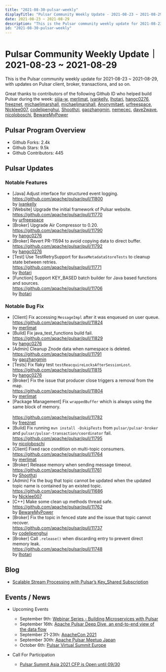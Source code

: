 ```yaml
---
title: "2021-08-30-pulsar-weekly"
displayTitle: "Pulsar Community Weekly Update - 2021-08-23 ~ 2021-08-29"
date: 2021-08-23 ~ 2021-08-29
description: "This is the Pulsar community weekly update for 2021-08-23 ~ 2021-08-29, with updates on Pulsar client, broker, transactions, and so on."
id: "2021-08-30-pulsar-weekly"
---
```


# Pulsar Community Weekly Update｜ 2021-08-23 ~ 2021-08-29

This is the Pulsar community weekly update for 2021-08-23 ~ 2021-08-29, with updates on Pulsar client, broker, transactions, and so on.

Great thanks to contributors of the following Github ID who helped build Pulsar during the week:
[sijia-w](https://github.com/sijia-w), [merlimat](https://github.com/merlimat), [ivankelly](https://github.com/ivankelly), [lhotari](https://github.com/lhotari), [hangc0276](https://github.com/hangc0276), [freeznet](https://github.com/freeznet), [michaeljmarshall](https://github.com/michaeljmarshall), [michaeljmarshall](https://github.com/michaeljmarshall), [Anonymitaet](https://github.com/Anonymitaet), [urfreespace](https://github.com/urfreespace), [Nicklee007](https://github.com/Nicklee007), [codelipenghui](https://github.com/codelipenghui), [Shoothzj](https://github.com/Shoothzj), [gaozhangmin](https://github.com/gaozhangmin), [nemecec](https://github.com/nemecec), [dave2wave](https://github.com/dave2wave), [nicoloboschi](https://github.com/nicoloboschi), [BewareMyPower](https://github.com/BewareMyPower)


## Pulsar Program Overview
- Github Forks: 2.4k
- Github Stars: 9.5k
- Github Contributors: 445

## Pulsar Updates

### Notable Features
- [Java] Adjust interface for structured event logging. 
<br>https://github.com/apache/pulsar/pull/11800 
<br>by [ivankelly](https://github.com/ivankelly)
- [Website] Upgrade the initial framework of Pulsar website.
<br>https://github.com/apache/pulsar/pull/11770 
<br>by [urfreespace](https://github.com/urfreespace)
- [Broker] Upgrade Air Compressor to 0.20.
<br>https://github.com/apache/pulsar/pull/11790 
<br>by [hangc0276](https://github.com/hangc0276)
- [Broker] Revert PR-11594 to avoid copying data to direct buffer. 
<br>https://github.com/apache/pulsar/pull/11792 
<br>by [hangc0276](https://github.com/hangc0276)
- [Test] Use TestRetrySupport for `BaseMetadataStoreTests` to cleanup state between retries.
<br>https://github.com/apache/pulsar/pull/11771 
<br>by [lhotari](https://github.com/lhotari)
- [Function] Support KEY_BASED batch builder for Java based functions and sources. 
<br>https://github.com/apache/pulsar/pull/11706 
<br>by [lhotari](https://github.com/lhotari)


### Notable Bug Fix
- [Client] Fix accessing `MessageImpl` after it was enqueued on user queue. 
<br>https://github.com/apache/pulsar/pull/11824
<br>by [merlimat](https://github.com/merlimat)
- [Build] Fix java_test_functions build fail. 
<br>https://github.com/apache/pulsar/pull/11829 
<br>by [hangc0276](https://github.com/hangc0276)
- [Admin] Cleanup Znode data when namespace is deleted. 
<br>https://github.com/apache/pulsar/pull/11791 
<br>by [gaozhangmin](https://github.com/gaozhangmin)
- [Tests] Fix flaky test `testReacquireLocksAfterSessionLost`. 
<br>https://github.com/apache/pulsar/pull/11815 
<br>by [hangc0276](https://github.com/hangc0276)
- [Broker] Fix the issue that producer close triggers a removal from the map. 
<br>https://github.com/apache/pulsar/pull/11804 
<br>by [merlimat](https://github.com/merlimat)
- [Package Management] Fix `wrappedBuffer` which is always using the same block of memory.  
<br>https://github.com/apache/pulsar/pull/11782 
<br>by [freeznet](https://github.com/freeznet)
- [Build] Fix running `mvn install -DskipTests` from `pulsar/pulsar-broker` and `pulsar/pulsar-transaction/coordinator` fail. 
<br>https://github.com/apache/pulsar/pull/11795 
<br>by [nicoloboschi](https://github.com/nicoloboschi)
- [Client] Fixed race condition on multi-topic consumers. 
<br>https://github.com/apache/pulsar/pull/11764 
<br>by [merlimat](https://github.com/merlimat)
- [Broker] Release memory when sending message timeout. 
<br>https://github.com/apache/pulsar/pull/11761 
<br>by [Shoothzj](https://github.com/Shoothzj)
- [Admin] Fix the bug that topic cannot be updated when the updated topic name is contained by an existed topic. 
<br>https://github.com/apache/pulsar/pull/11686 
<br>by [Nicklee007](https://github.com/Nicklee007)
- [C++] Make some clean up methods thread safe. 
<br>https://github.com/apache/pulsar/pull/11762 
<br>by [BewareMyPower](https://github.com/BewareMyPower)
- [Broker] Fix the topic in fenced state and the issue that topic cannot recover. 
<br>https://github.com/apache/pulsar/pull/11737
<br>by [codelipenghui](https://github.com/codelipenghui)
- [Broker] Call `.release()` when discarding entry to prevent direct memory leak. 
<br>https://github.com/apache/pulsar/pull/11748 
<br>by [lhotari](https://github.com/lhotari)

## Blog
- [Scalable Stream Processing with Pulsar’s Key_Shared Subscription](https://streamnative.io/en/blog/engineering/2021-08-25-scalable-stream-processing-with-pulsars-key-shared-subscription/)

## Events / News
- Upcoming Events
    - September 9th: [Webinar Series - Building Microservices with Pulsar](https://streamnative.zoom.us/webinar/register/WN_0vVCCqGhQ4G1978pZvxwZg)
    - September 16th: [Apache Pulsar Deep Dive, an end-to-end view of the data flow](https://www.meetup.com/netherlands-apache-pulsar-meetup/events/280174947/)
    - September 21-23th: [ApacheCon 2021](https://www.apachecon.com/acah2021/)
    - September 30th: [Apache Pulsar Meetup Japan](https://japan-pulsar-user-group.connpass.com/event/222026/)
    - October 6th: [Pulsar Virtual Summit Europe](https://hopin.com/events/pulsar-summit-europe-2021)

- Call For Participation
    - [Pulsar Summit Asia 2021 CFP is Open until 09/30](https://pulsar.apache.org/blog/2021/08/18/asia-cfp/)

